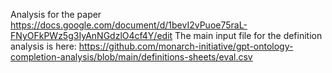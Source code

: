 Analysis for the paper https://docs.google.com/document/d/1bevI2vPuoe75raL-FNyOFkPWz5g3IyAnNGdzlO4cf4Y/edit
The main input file for the definition analysis is here: https://github.com/monarch-initiative/gpt-ontology-completion-analysis/blob/main/definitions-sheets/eval.csv
